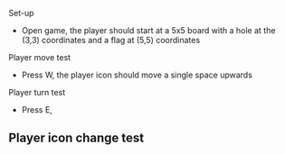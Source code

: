 Set-up
- Open game, the player should start at a 5x5 board with a
hole at the (3,3) coordinates and a flag at (5,5) coordinates

Player move test
- Press W, the player icon should move a single space upwards

Player turn test
- Press E, 

Player icon change test
- 